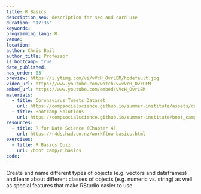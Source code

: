 ```yaml
---
title: R Basics
description_seo: description for seo and card use
duration: "17:36"
keywords:
programming_lang: R
venue:
location:
author: Chris Bail
author_title: Professor
is_bootcamp: true
date_published:
has_order: 03
preview: https://i.ytimg.com/vi/vVcH_OvrLEM/hqdefault.jpg
video_url: https://www.youtube.com/watch?v=vVcH_OvrLEM
embed_url: https://www.youtube.com/embed/vVcH_OvrLEM
materials:
  - title: Coronavirus Tweets Dataset
    url: https://compsocialscience.github.io/summer-institute/assets/datasets/Coronavirus_Tweets.Rdata
  - title: Bootcamp Solutions
    url: https://compsocialscience.github.io/summer-institute/boot_camp/bootcamp_answers.pdf
resources:
  - title: R for Data Science (Chapter 4)
    url: https://r4ds.had.co.nz/workflow-basics.html
exercises:
  - title: R Basics Quiz
    url: /boot_camp/r_basics
code:
---
```


Create and name different types of objects (e.g. vectors and dataframes) and learn about different classes of objects (e.g. numeric vs. string) as well as special features that make RStudio easier to use.
